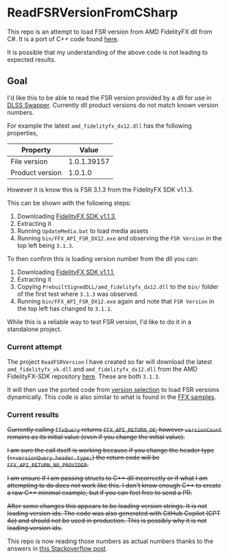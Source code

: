 # ReadFSRVersionFromCSharp

This repo is an attempt to load FSR version from AMD FidelityFX dll from C#. It is a port of C++ code found [here](https://gpuopen.com/manuals/fidelityfx_sdk/fidelityfx_sdk-page_ffx-api/#version-selection).

It is possible that my understanding of the above code is not leading to expected results.


## Goal

I'd like this to be able to read the FSR version provided by a dll for use in [DLSS Swapper](https://github.com/beeradmoore/dlss-swapper). Currently dll product versions do not match known version numbers. 

For example the latest `amd_fidelityfx_dx12.dll` has the following properties,

| Property        | Value       |
|-----------------|-------------|
| File version    | 1.0.1.39157 |
| Product version | 1.0.1.0     |

However it is know this is FSR 3.1.3 from the FidelityFX SDK v1.1.3.

This can be shown with the following steps:
1. Downloading [FidelityFX SDK v1.1.3](https://github.com/GPUOpen-LibrariesAndSDKs/FidelityFX-SDK/releases/tag/v1.1.3),
2. Extracting it
3. Running `UpdateMedia.bat` to load media assets
4. Running `bin/FFX_API_FSR_DX12.exe` and observing the `FSR Version` in the top left being `3.1.3`.

To then confirm this is loading version number from the dll you can:
1. Downloading [FidelityFX SDK v1.1.1](https://github.com/GPUOpen-LibrariesAndSDKs/FidelityFX-SDK/releases/tag/v1.1.1),
2. Extracting it
3. Copying `PrebuiltSignedDLL/amd_fidelityfx_dx12.dll` to the `bin/` folder of the first test where `3.1.3` was observed.
4. Running `bin/FFX_API_FSR_DX12.exe` again and note that `FSR Version` in the top left has changed to `3.1.1`.

While this is a reliable way to test FSR version, I'd like to do it in a standalone project.

### Current attempt

The project `ReadFSRVersion` I have created so far will download the latest `amd_fidelityfx_vk.dll` and `amd_fidelityfx_dx12.dll` from the AMD FidelityFX-SDK repository [here](https://github.com/GPUOpen-LibrariesAndSDKs/FidelityFX-SDK/). These are both `3.1.3`.

It will then use the ported code from [version selection](https://gpuopen.com/manuals/fidelityfx_sdk/fidelityfx_sdk-page_ffx-api/#version-selection) to load FSR versions dynamically. This code is also similar to what is found in the [FFX samples](https://github.com/GPUOpen-LibrariesAndSDKs/FidelityFX-SDK/blob/main/samples/fsrapi/fsrapirendermodule.cpp#L432).


### Current results

~~Currently calling `ffxQuery` returns `FFX_API_RETURN_OK`, however `versionCount` remains as its initial value (even if you change the initial value).~~

~~I am sure the call itself is working because if you change the header type (`++versionQuery.header.type;`) the return code will be `FFX_API_RETURN_NO_PROVIDER`.~~

~~I am unsure if I am passing structs to C++ dll incorrectly or if what I am attempting to do does not work like this. I don't know enough C++ to create a raw C++ minimal example, but if you can feel free to send a PR.~~


~~After some changes this appears to be loading version strings. It is not loading version ids. The code was also generated with GitHub Copilot (GPT 4o) and should not be used in production. This is possibly why it is not loading version ids.~~

This repo is now reading those numbers as actual numbers thanks to the answers in [this Stackoverflow post](https://stackoverflow.com/questions/79350829/calling-fsr-ffxquery-from-c-sharp-code-to-identify-dll-support).

